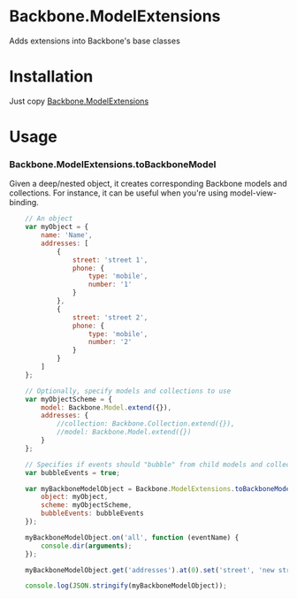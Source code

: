 Backbone.ModelExtensions
========================

Adds extensions into Backbone's base classes

# Installation
Just copy [Backbone.ModelExtensions](https://github.com/bjuvensjo/Backbone.ModelExtensions/blob/master/Backbone.ModelExtensions.js)

# Usage
### Backbone.ModelExtensions.toBackboneModel
Given a deep/nested object, it creates corresponding Backbone models and collections.
For instance, it can be useful when you're using model-view-binding.

```js
    // An object
    var myObject = {
        name: 'Name',
        addresses: [
            {
                street: 'street 1',
                phone: {
                    type: 'mobile',
                    number: '1'
                }
            },
            {
                street: 'street 2',
                phone: {
                    type: 'mobile',
                    number: '2'
                }
            }
        ]
    };

    // Optionally, specify models and collections to use
    var myObjectScheme = {
        model: Backbone.Model.extend({}),
        addresses: {
            //collection: Backbone.Collection.extend({}),
            //model: Backbone.Model.extend({})
        }
    };

    // Specifies if events should "bubble" from child models and collections
    var bubbleEvents = true;    

    var myBackboneModelObject = Backbone.ModelExtensions.toBackboneModel({
        object: myObject,
        scheme: myObjectScheme,
        bubbleEvents: bubbleEvents
    });

    myBackboneModelObject.on('all', function (eventName) {
        console.dir(arguments);
    });

    myBackboneModelObject.get('addresses').at(0).set('street', 'new street');

    console.log(JSON.stringify(myBackboneModelObject));
```